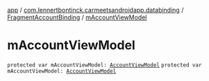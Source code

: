 [app](../../index.md) / [com.lennertbontinck.carmeetsandroidapp.databinding](../index.md) / [FragmentAccountBinding](index.md) / [mAccountViewModel](./m-account-view-model.md)

# mAccountViewModel

`protected var mAccountViewModel: `[`AccountViewModel`](../../com.lennertbontinck.carmeetsandroidapp.viewmodels/-account-view-model/index.md)
`protected var mAccountViewModel: `[`AccountViewModel`](../../com.lennertbontinck.carmeetsandroidapp.viewmodels/-account-view-model/index.md)